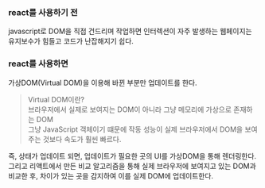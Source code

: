 ### react를 사용하기 전

javascript로 DOM을 직접 건드리며 작업하면 인터렉션이 자주 발생하는 웹페이지는 유지보수가 힘들고 코드가 난잡해지기 쉽다.

### react를 사용하면

가상DOM(Virtual DOM)을 이용해 바뀐 부분만 업데이트를 한다.

> Virtual DOM이란?  
> 브라우저에서 실제로 보여지는 DOM이 아니라 그냥 메모리에 가상으로 존재하는 DOM  
> 그냥 JavaScript 객체이기 떄문에 작동 성능이 실제 브라우저에서 DOM을 보여주는 것보다 속도가 훨씬 빠르다.

즉, 상태가 업데이트 되면, 업데이트가 필요한 곳의 UI를 가상DOM을 통해 렌더링한다.
그리고 리액트에서 만든 비교 알고리즘을 통해 실제 브라우저에 보여지고 있는 DOM과 비교한 후, 차이가 있는 곳을 감지하여 이를 실제 DOM에 업데이트한다.
